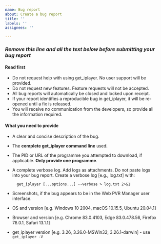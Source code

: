 ```yaml
---
name: Bug report
about: Create a bug report
title: ''
labels: ''
assignees: ''

---
```

### *Remove this line and all the text below before submitting your bug report*

#### Read first

- Do not request help with using get_iplayer. No user support will be provided.
- Do not request new features. Feature requests will not be accepted.
- All bug reports will automatically be closed and locked upon receipt.
- If your report identifies a reproducible bug in get_iplayer, it will be re-opened until a fix is released.
- You will receive no communication from the developers, so provide all the information required.

#### What you need to provide

- A clear and concise description of the bug.
- The **complete get_iplayer command line** used.
- The PID or URL of the programme you attempted to download, if applicable. **Only provide one programme**.
- A complete verbose log. Add logs as attachments. Do not paste logs into your bug report. Create a verbose log [e.g., log.txt] with:

        get_iplayer [...options...] --verbose > log.txt 2>&1 

- Screenshots, if the bug appears to be in the Web PVR Manager user interface.
- OS and version [e.g. Windows 10 2004, macOS 10.15.5, Ubuntu 20.04.1]
- Browser and version [e.g. Chrome 83.0.4103, Edge 83.0.478.56, Firefox 78.0.1, Safari 13.1.1]
- get_iplayer version [e.g. 3.26, 3.26.0-MSWin32, 3.26.1-darwin] - use `get_iplayer -V`
